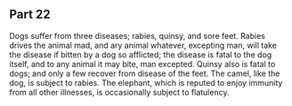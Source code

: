 ## Part 22

Dogs suffer from three diseases; rabies, quinsy, and sore feet.
Rabies drives the animal mad, and ary animal whatever, excepting man, will take the disease if bitten by a dog so afflicted; the disease is fatal to the dog itself, and to any animal it may bite, man excepted.
Quinsy also is fatal to dogs; and only a few recover from disease of the feet.
The camel, like the dog, is subject to rabies.
The elephant, which is reputed to enjoy immunity from all other illnesses, is occasionally subject to flatulency.

